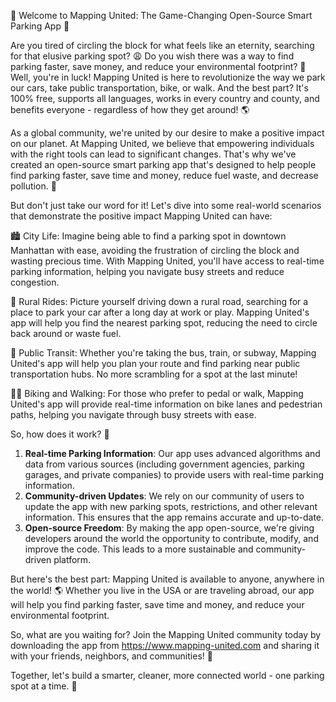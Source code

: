 🎉 Welcome to Mapping United: The Game-Changing Open-Source Smart Parking App 🚀

Are you tired of circling the block for what feels like an eternity, searching for that elusive parking spot? 😩 Do you wish there was a way to find parking faster, save money, and reduce your environmental footprint? 🌟 Well, you're in luck! Mapping United is here to revolutionize the way we park our cars, take public transportation, bike, or walk. And the best part? It's 100% free, supports all languages, works in every country and county, and benefits everyone - regardless of how they get around! 🌎

As a global community, we're united by our desire to make a positive impact on our planet. At Mapping United, we believe that empowering individuals with the right tools can lead to significant changes. That's why we've created an open-source smart parking app that's designed to help people find parking faster, save time and money, reduce fuel waste, and decrease pollution. 🌟

But don't just take our word for it! Let's dive into some real-world scenarios that demonstrate the positive impact Mapping United can have:

🏙️ City Life: Imagine being able to find a parking spot in downtown Manhattan with ease, avoiding the frustration of circling the block and wasting precious time. With Mapping United, you'll have access to real-time parking information, helping you navigate busy streets and reduce congestion.

🌳 Rural Rides: Picture yourself driving down a rural road, searching for a place to park your car after a long day at work or play. Mapping United's app will help you find the nearest parking spot, reducing the need to circle back around or waste fuel.

🚌 Public Transit: Whether you're taking the bus, train, or subway, Mapping United's app will help you plan your route and find parking near public transportation hubs. No more scrambling for a spot at the last minute!

🚴‍♂️ Biking and Walking: For those who prefer to pedal or walk, Mapping United's app will provide real-time information on bike lanes and pedestrian paths, helping you navigate through busy streets with ease.

So, how does it work? 🤔

1. **Real-time Parking Information**: Our app uses advanced algorithms and data from various sources (including government agencies, parking garages, and private companies) to provide users with real-time parking information.
2. **Community-driven Updates**: We rely on our community of users to update the app with new parking spots, restrictions, and other relevant information. This ensures that the app remains accurate and up-to-date.
3. **Open-source Freedom**: By making the app open-source, we're giving developers around the world the opportunity to contribute, modify, and improve the code. This leads to a more sustainable and community-driven platform.

But here's the best part: Mapping United is available to anyone, anywhere in the world! 🌎 Whether you live in the USA or are traveling abroad, our app will help you find parking faster, save time and money, and reduce your environmental footprint.

So, what are you waiting for? Join the Mapping United community today by downloading the app from https://www.mapping-united.com and sharing it with your friends, neighbors, and communities! 🎉

Together, let's build a smarter, cleaner, more connected world - one parking spot at a time. 🌟